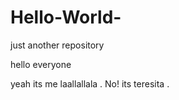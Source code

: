 # Hello-World-
just another repository

hello everyone

 yeah its me laallallala . No! its teresita .
